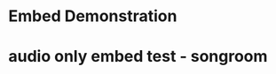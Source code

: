 # Embed Demonstration

<script src="//play.viostream.com/embed/nhedxondzsd9z1"></script>

# audio only embed test - songroom
<script src="//play.viostream.com/embed/w9i3zgb6d7rb9"></script>
